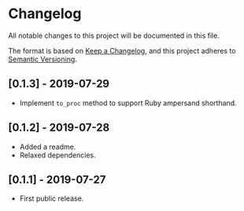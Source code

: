 # Changelog

All notable changes to this project will be documented in this file.

The format is based on [Keep a Changelog](https://keepachangelog.com/en/1.0.0/), and this project adheres to [Semantic Versioning](https://semver.org/spec/v2.0.0.html).

## [0.1.3] - 2019-07-29

- Implement `to_proc` method to support Ruby ampersand shorthand.

## [0.1.2] - 2019-07-28

- Added a readme.
- Relaxed dependencies.

## [0.1.1] - 2019-07-27

- First public release.
